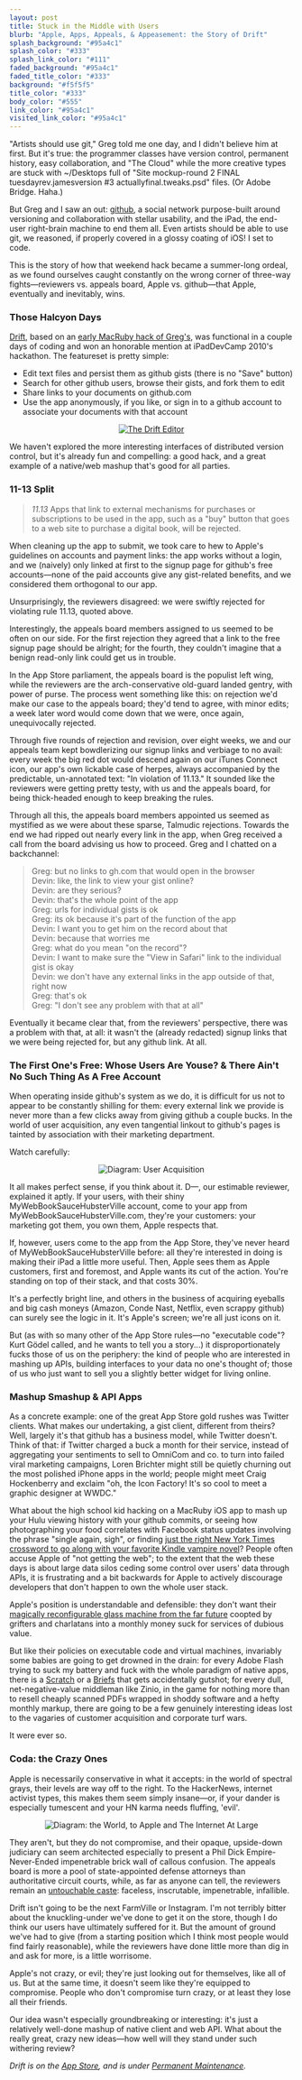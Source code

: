```yaml
---
layout: post
title: Stuck in the Middle with Users
blurb: "Apple, Apps, Appeals, & Appeasement: the Story of Drift"
splash_background: "#95a4c1"
splash_color: "#333"
splash_link_color: "#111"
faded_background: "#95a4c1"
faded_title_color: "#333"
background: "#f5f5f5"
title_color: "#333"
body_color: "#555"
link_color: "#95a4c1"
visited_link_color: "#95a4c1"
---
```


"Artists should use git," Greg told me one day, and I didn't believe him at first. But it's true: the programmer classes have version control, permanent history, easy collaboration, and "The Cloud" while the more creative types are stuck with ~/Desktops full of "Site mockup-round 2 FINAL tuesdayrev.jamesversion #3 actuallyfinal.tweaks.psd" files. (Or Adobe Bridge. Haha.)

But Greg and I saw an out: [github](http://github.com/), a social network purpose-built around versioning and collaboration with stellar usability, and the iPad, the end-user right-brain machine to end them all. Even artists should be able to use git, we reasoned, if properly covered in a glossy coating of iOS! I set to code.

This is the story of how that weekend hack became a summer-long ordeal, as we found ourselves caught constantly on the wrong corner of three-way fights&mdash;reviewers vs. appeals board, Apple vs. github&mdash;that Apple, eventually and inevitably, wins.

### Those Halcyon Days

[Drift](http://permanentmaintenance.com), based on an [early MacRuby hack of Greg's](http://github.com/atduskgreg/drift), was functional in a couple days of coding and won an honorable mention at iPadDevCamp 2010's hackathon. The featureset is pretty simple:

- Edit text files and persist them as github gists (there is no "Save" button)
- Search for other github users, browse their gists, and fork them to edit
- Share links to your documents on github.com
- Use the app anonymously, if you like, or sign in to a github account to associate your documents with that account

<p style="text-align: center"><a href="http://permanentmaintenance.com/"><img src="http://genlspec.s3.amazonaws.com/2011-09-24-drift/diagram-drift.png" alt="The Drift Editor" /></a></p>

We haven't explored the more interesting interfaces of distributed version control, but it's already fun and compelling: a good hack, and a great example of a native/web mashup that's good for all parties.

### 11-13 Split

> *11.13* Apps that link to external mechanisms for purchases or subscriptions to be used in the app, such as a "buy" button that goes to a web site to purchase a digital book, will be rejected.

When cleaning up the app to submit, we took care to hew to Apple's guidelines on accounts and payment links: the app works without a login, and we (naively) only linked at first to the signup page for github's free accounts&mdash;none of the paid accounts give any gist-related benefits, and we considered them orthogonal to our app.

Unsurprisingly, the reviewers disagreed: we were swiftly rejected for violating rule 11.13, quoted above.

Interestingly, the appeals board members assigned to us seemed to be often on our side. For the first rejection they agreed that a link to the free signup page should be alright; for the fourth, they couldn't imagine that a benign read-only link could get us in trouble.

In the App Store parliament, the appeals board is the populist left wing, while the reviewers are the arch-conservative old-guard landed gentry, with power of purse. The process went something like this: on rejection we'd make our case to the appeals board; they'd tend to agree, with minor edits; a week later word would come down that we were, once again, unequivocally rejected.

Through five rounds of rejection and revision, over eight weeks, we and our appeals team kept bowdlerizing our signup links and verbiage to no avail: every week the big red dot would descend again on our iTunes Connect icon, our app's own lickable case of herpes, always accompanied by the predictable, un-annotated text: "In violation of 11.13." It sounded like the reviewers were getting pretty testy, with us and the appeals board, for being thick-headed enough to keep breaking the rules.

Through all this, the appeals board members appointed us seemed as mystified as we were about these sparse, Talmudic rejections. Towards the end we had ripped out nearly every link in the app, when Greg received a call from the board advising us how to proceed. Greg and I chatted on a backchannel:

> Greg: but no links to gh.com that would open in the browser  
> Devin: like, the link to view your gist online?  
> Devin: are they serious?  
> Devin: that's the whole point of the app  
> Greg: urls for individual gists is ok  
> Greg: its ok because it's part of the function of the app  
> Devin: I want you to get him on the record about that  
> Devin: because that worries me  
> Greg: what do you mean "on the record"?  
> Devin: I want to make sure the "View in Safari" link to the individual gist is okay  
> Devin: we don't have any external links in the app outside of that, right now  
> Greg: that's ok  
> Greg: "I don't see any problem with that at all"  

Eventually it became clear that, from the reviewers' perspective, there was a problem with that, at all: it wasn't the (already redacted) signup links that we were being rejected for, but any github link. At all.

### The First One's Free: Whose Users Are Youse? & There Ain't No Such Thing As A Free Account

When operating inside github's system as we do, it is difficult for us not to appear to be constantly shilling for them: every external link we provide is never more than a few clicks away from giving github a couple bucks. In the world of user acquisition, any even tangential linkout to github's pages is tainted by association with their marketing department.

Watch carefully:

<p style="text-align: center"><img src="http://genlspec.s3.amazonaws.com/2011-09-24-drift/diagram-acquisition.png" alt="Diagram: User Acquisition" /></p>

It all makes perfect sense, if you think about it. D&mdash;, our estimable reviewer, explained it aptly. If your users, with their shiny MyWebBookSauceHubsterVille account, come to your app from MyWebBookSauceHubsterVille.com, they're your customers: your marketing got them, you own them, Apple respects that.

If, however, users come to the app from the App Store, they've never heard of MyWebBookSauceHubsterVille before: all they're interested in doing is making their iPad a little more useful. Then, Apple sees them as Apple customers, first and foremost, and Apple wants its cut of the action. You're standing on top of their stack, and that costs 30%.

It's a perfectly bright line, and others in the business of acquiring eyeballs and big cash moneys (Amazon, Conde Nast, Netflix, even scrappy github) can surely see the logic in it. It's Apple's screen; we're all just icons on it.

But (as with so many other of the App Store rules&mdash;no "executable code"? Kurt Gödel called, and he wants to tell you a story...) it disproportionately fucks those of us on the periphery: the kind of people who are interested in mashing up APIs, building interfaces to your data no one's thought of; those of us who just want to sell you a slightly better widget for living online.

### Mashup Smashup & API Apps

As a concrete example: one of the great App Store gold rushes was Twitter clients. What makes our undertaking, a gist client, different from theirs? Well, largely it's that github has a business model, while Twitter doesn't. Think of that: if Twitter charged a buck a month for their service, instead of aggregating your sentiments to sell to OmniCom and co. to turn into failed viral marketing campaigns, Loren Brichter might still be quietly churning out the most polished iPhone apps in the world; people might meet Craig Hockenberry and exclaim "oh, the Icon Factory! It's so cool to meet a graphic designer at WWDC."

What about the high school kid hacking on a MacRuby iOS app to mash up your Hulu viewing history with your github commits, or seeing how photographing your food correlates with Facebook status updates involving the phrase "single again, sigh", or finding [just the right New York Times crossword to go along with your favorite Kindle vampire novel](http://rexwordpuzzle.blogspot.com/2010/10/1986-brad-davis-film-sun-10-31-10-jazz.html)? People often accuse Apple of "not getting the web"; to the extent that the web these days is about large data silos ceding some control over users' data through APIs, it is frustrating and a bit backwards for Apple to actively discourage developers that don't happen to own the whole user stack.

Apple's position is understandable and defensible: they don't want their [magically reconfigurable glass machine from the far future](http://apple.com/ipad) coopted by grifters and charlatans into a monthly money suck for services of dubious value. 

But like their policies on executable code and virtual machines, invariably some babies are going to get drowned in the drain: for every Adobe Flash trying to suck my battery and fuck with the whole paradigm of native apps, there is a [Scratch](http://blog.scratch.mit.edu/2010/04/scratch-on-iphone.html) or a [Briefs](http://blog.robrhyne.com/post/4179305832/always-a-bridesmaid) that gets accidentally gutshot; for every dull, net-negative-value middleman like Zinio, in the game for nothing more than to resell cheaply scanned PDFs wrapped in shoddy software and a hefty monthly markup, there are going to be a few genuinely interesting ideas lost to the vagaries of customer acquisition and corporate turf wars.

It were ever so.

### Coda: the Crazy Ones

Apple is necessarily conservative in what it accepts: in the world of spectral grays, their levels are way off to the right. To the HackerNews, internet activist types, this makes them seem simply insane&mdash;or, if your dander is especially tumescent and your HN karma needs fluffing, 'evil'.

<p style="text-align: center"><img src="http://genlspec.s3.amazonaws.com/2011-09-24-drift/diagram-the-world.png" alt="Diagram: the World, to Apple and The Internet At Large" /></p>

They aren't, but they do not compromise, and their opaque, upside-down judiciary can seem architected especially to present a Phil Dick Empire-Never-Ended impenetrable brick wall of callous confusion. The appeals board is more a pool of state-appointed defense attorneys than authoritative circuit courts, while, as far as anyone can tell, the reviewers remain an [untouchable caste](http://daringfireball.net/2009/05/diary_of_an_app_store_reviewer): faceless, inscrutable, impenetrable, infallible.
 
Drift isn't going to be the next FarmVille or Instagram. I'm not terribly bitter about the knuckling-under we've done to get it on the store, though I do think our users have ultimately suffered for it. But the amount of ground we've had to give (from a starting position which I think most people would find fairly reasonable), while the reviewers have done little more than dig in and ask for more, is a little worrisome.

Apple's not crazy, or evil; they're just looking out for themselves, like all of us. But at the same time, it doesn't seem like they're equipped to compromise. People who don't compromise turn crazy, or at least they lose all their friends.

Our idea wasn't especially groundbreaking or interesting: it's just a relatively well-done mashup of native client and web API. What about the really great, crazy new ideas&mdash;how well will they stand under such withering review?

_Drift is on the [App Store](http://itunes.apple.com/us/app/drift-editor/id454838524?mt=8), and is under [Permanent Maintenance](http://permanentmaintenance.com/)._
